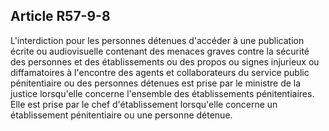 Article R57-9-8
----
L'interdiction pour les personnes détenues d'accéder à une publication écrite ou
audiovisuelle contenant des menaces graves contre la sécurité des personnes et
des établissements ou des propos ou signes injurieux ou diffamatoires à
l'encontre des agents et collaborateurs du service public pénitentiaire ou des
personnes détenues est prise par le ministre de la justice lorsqu'elle concerne
l'ensemble des établissements pénitentiaires. Elle est prise par le chef
d'établissement lorsqu'elle concerne un établissement pénitentiaire ou une
personne détenue.
